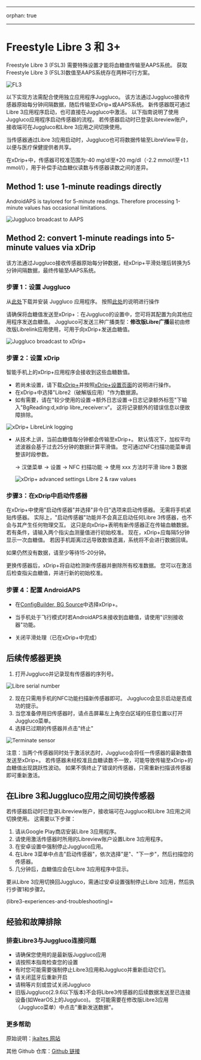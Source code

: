 - - -
orphan: true
- - -

# **Freestyle Libre 3** 和 3+

Freestyle Libre 3 (FSL3) 需要特殊设置才能将血糖值传输至AAPS系统。 获取Freestyle Libre 3 (FSL3)数值至AAPS系统存在两种可行方案。

![FL3](../images/d912c1d3-06d2-4b58-ad7c-025ca1980fae.jpeg)

以下实现方法需配合使用独立应用程序Juggluco。 该方法通过Juggluco接收传感器原始每分钟间隔数据，随后传输至xDrip+或AAPS系统。 新传感器既可通过Libre 3应用程序启动，也可直接在Juggluco中激活。 以下指南说明了使用Juggluco应用程序启动传感器的流程。 若传感器启动时已登录Libreview账户，接收端可在Juggluco和Libre 3应用之间切换使用。

当传感器通过Libre 3应用启动时，Juggluco也可将数据传输至LibreView平台，以便与医疗保健提供者共享。

在xDrip+中，传感器可校准范围为-40 mg/dl至+20 mg/dl（-2.2 mmol/l至+1.1 mmol/l），用于补偿手动血糖仪读数与传感器读数之间的差异。

## Method 1: use 1-minute readings directly
AndroidAPS is taylored for 5-minute readings. Therefore processing 1-minute values has occasional limitations.

![Juggluco broadcast to AAPS](../images/Juggluco_AAPS.png)


## Method 2: convert 1-minute readings into 5-minute values via xDrip
该方法通过Juggluco接收传感器原始每分钟数据，经xDrip+平滑处理后转换为5分钟间隔数据，最终传输至AAPS系统。

### 步骤 1：设置 Juggluco
从[此处](https://www.juggluco.nl/Juggluco/download.html)下载并安装 Juggluco 应用程序。 按照[此处](https://www.juggluco.nl/Juggluco/libre3/)的说明进行操作

请确保将血糖值发送至xDrip+：在Juggluco的设置中，您可将其配置为向其他应用程序发送血糖值。 Juggluco可发送三种广播类型：**修改版Libre广播**最初由修改版Librelink应用使用，可用于向xDrip+发送血糖值。

![Juggluco broadcast to xDrip+](../images/Juggluco_xDrip.png)

### 步骤 2：设置 xDrip

智能手机上的xDrip+应用程序会接收到这些血糖数值。

- 若尚未设置，请下载[xDrip+](https://github.com/NightscoutFoundation/xDrip)并按照[xDrip+设置页面](../CompatibleCgms/xDrip.md)的说明进行操作。
- 在xDrip+中选择"Libre2（破解版应用）"作为数据源。
- 如有需要，请在"较少使用的设置→额外日志设置→日志记录额外标签"下输入"BgReading:d,xdrip libre_receiver:v"。 这将记录额外的错误信息以便故障排除。

![xDrip+ LibreLink logging](../images/Libre2_Tags.png)

- 从技术上讲，当前血糖值每分钟都会传输至xDrip+。 默认情况下，加权平均滤波器会基于过去25分钟的数据计算平滑值。 您可通过NFC扫描功能菜单调整该时段参数。

  → 汉堡菜单 → 设置 → NFC 扫描功能 → 使用 xxx 方法时平滑 libre 3 数据

  ![xDrip+ advanced settings Libre 2 & raw values](../images/xDrip_Libre3_Smooth.png)



### 步骤3：在xDrip中启动传感器

在xDrip+中使用"启动传感器"并选择"非今日"选项来启动传感器。 无需将手机紧贴传感器。 实际上，"启动传感器"功能并不会真正启动任何Libre 3传感器，也不会与其产生任何物理交互。 这只是向xDrip+表明有新传感器正在传输血糖数据。 若有条件，请输入两个指尖血测量值进行初始校准。 现在，xDrip+应每隔5分钟显示一次血糖值。 若因手机距离过远导致数值遗漏，系统将不会进行数据回填。

如果仍然没有数据，请至少等待15-20分钟。

更换传感器后，xDrip+将自动检测新传感器并删除所有校准数据。 您可以在激活后检查指尖血糖值，并进行新的初始校准。

### 步骤 4：配置 AndroidAPS

- 在[ConfigBuilder, BG Source](#Config-Builder-bg-source)中选择xDrip+。

- 当手机处于飞行模式时若AndroidAPS未接收到血糖值，请使用"识别接收器"功能。
- 关闭平滑处理（已在xDrip+中完成）

## 后续传感器更换

1. 打开Juggluco并记录现有传感器的序列号。

![Libre serial number](../images/libre3/step_13.jpg)

2. 现在只需用手机的NFC功能扫描新传感器即可。 Juggluco会显示启动是否成功的提示。
3. 当您准备停用旧传感器时，请点击屏幕左上角空白区域的任意位置以打开Juggluco菜单。
4. 选择已过期的传感器并点击"终止"

![Terminate sensor](../images/libre3/step_14.jpg)

注意：当两个传感器同时处于激活状态时，Juggluco会将任一传感器的最新数值发送至xDrip+。 若传感器未经校准且血糖读数不一致，可能导致传输至xDrip+的血糖值出现跳跃性波动。 如果不慎终止了错误的传感器，只需重新扫描该传感器即可重新激活。

## 在Libre 3和Juggluco应用之间切换传感器

若传感器启动时已登录Libreview账户，接收端可在Juggluco和Libre 3应用之间切换使用。 这需要以下步骤：

1. 请从Google Play商店安装Libre 3应用程序。
2. 请使用激活传感器时所用的Libreview账户设置Libre 3应用程序。
3. 在安卓设置中强制停止Juggluco应用。
4. 在Libre 3菜单中点击"启动传感器"，依次选择"是"、"下一步"，然后扫描您的传感器。
5. 几分钟后，血糖值应会在Libre 3应用程序中显示。

要从Libre 3应用切换回Juggluco，需通过安卓设置强制停止Libre 3应用，然后执行步骤1和步骤2。

(libre3-experiences-and-troubleshooting)=
## 经验和故障排除

### 排查Libre3与Juggluco连接问题

- 请确保您使用的是最新版Juggluco应用
- 请按照本指南检查您的设置
- 有时您可能需要强制停止Libre3应用和Juggluco并重新启动它们。
- 请关闭蓝牙后重新开启
- 请稍等片刻或尝试关闭Juggluco
- 旧版Juggluco(2.9.6以下版本)不会将Libre3传感器的后续数据发送至已连接设备(如WearOS上的Juggluco)。 您可能需要在修改版Libre3应用（Juggluco菜单）中点击"重新发送数据"。

### 更多帮助

原始说明：[jkaltes 网站](https://www.juggluco.nl/Juggluco/libre3/)

其他 Github 仓库：[Github 链接](https://github.com/maheini/FreeStyle-Libre-3-patch)
